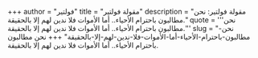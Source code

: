 +++
author = "فولتير"
title = "مقولة فولتير"
description = "مقولة فولتير: نحن مطالبون باحترام الأحياء.. أما الأموات فلا ندين لهم إلا بالحقيقة."
quote = '''نحن مطالبون باحترام الأحياء.. أما الأموات فلا ندين لهم إلا بالحقيقة.''' 
slug = "نحن-مطالبون-باحترام-الأحياء-أما-الأموات-فلا-ندين-لهم-إلا-بالحقيقة"
+++
نحن مطالبون باحترام الأحياء.. أما الأموات فلا ندين لهم إلا بالحقيقة.
